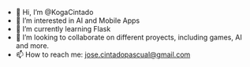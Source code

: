 - 👋 Hi, I’m @KogaCintado
- 👀 I’m interested in AI and Mobile Apps
- 🌱 I’m currently learning Flask
- 💞️ I’m looking to collaborate on different proyects, including games, AI and more.
- 📫 How to reach me: jose.cintadopascual@gmail.com

<!---
KogaCintado/KogaCintado is a ✨ special ✨ repository because its `README.md` (this file) appears on your GitHub profile.
You can click the Preview link to take a look at your changes.
--->

